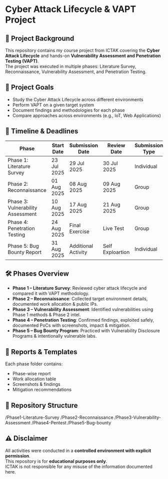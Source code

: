# Cyber Attack Lifecycle & VAPT Project

## 📌 Project Background
This repository contains my course project from ICTAK covering the **Cyber Attack Lifecycle** and hands-on **Vulnerability Assessment and Penetration Testing (VAPT)**.  
The project was executed in multiple phases: Literature Survey, Reconnaissance, Vulnerability Assessment, and Penetration Testing.  

## 🎯 Project Goals
- Study the Cyber Attack Lifecycle across different environments  
- Perform VAPT on a given target system  
- Document findings and methodologies for each phase  
- Compare approaches across environments (e.g., IoT, Web Applications)  

## 📅 Timeline & Deadlines
| Phase | Start Date | Submission Date | Review Date | Submission Type |
|-------|------------|-----------------|-------------|-----------------|
| Phase 1: Literature Survey | 23 Jul 2025 | 29 Jul 2025 | 30 Jul 2025 | Individual |
| Phase 2: Reconnaissance | 01 Aug 2025 | 08 Aug 2025 | 09 Aug 2025 | Group |
| Phase 3: Vulnerability Assessment | 10 Aug 2025 | 17 Aug 2025 | 21 Aug 2025 | Group |
| Phase 4: Penetration Testing | 24 Aug 2025 | Final Exercise | Live Test | Group |
| Phase 5: Bug Bounty Report | 31 Aug 2025 | Additional Activity | Self Exploartion | Individual |

## 🛠️ Phases Overview  
- **Phase 1 – Literature Survey**: Reviewed cyber attack lifecycle and compared it with VAPT methodology.  
- **Phase 2 – Reconnaissance**: Collected target environment details, documented work allocation & public IPs.  
- **Phase 3 – Vulnerability Assessment**: Identified vulnerabilities using Phase 1 methods & Phase 2 intel.  
- **Phase 4 – Penetration Testing**: Confirmed findings, exploited safely, documented PoCs with screenshots, impact & mitigation.
- **Phase 5 – Bug Bounty Program**: Practiced with Vulnerability Disclosure Programs & intentionally vulnerable labs. 

## 📝 Reports & Templates
Each phase folder contains:
- Phase-wise report  
- Work allocation table   
- Screenshots & findings  
- Mitigation recommendations  

## 📂 Repository Structure
/Phase1-Literature-Survey
/Phase2-Reconnaissance
/Phase3-Vulnerability-Assessment
/Phase4-Pentest
/Phase5-Bug-bounty

## ⚠️ Disclaimer
All activities were conducted in a **controlled environment with explicit permission**.  
This repository is for **educational purposes only**.  
ICTAK is not responsible for any misuse of the information documented here.
